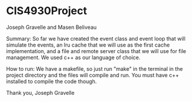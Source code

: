 # CIS4930Project
Joseph Gravelle and Masen Beliveau

Summary:
So far we have created the event class and event loop that will simulate the events, an lru cache that we will use as the first cache implementation, and a file and remote server class that we will use for file management. We used c++ as our language of choice.

How to run:
We have a makefile, so just run "make" in the terminal in the project directory and the files will compile and run. You must have c++ installed to compile the code though.

Thank you,
Joseph Gravelle
